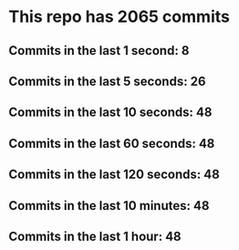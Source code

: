 # This repo has 2065 commits

## Commits in the last 1 second: 8
## Commits in the last 5 seconds: 26
## Commits in the last 10 seconds: 48
## Commits in the last 60 seconds: 48
## Commits in the last 120 seconds: 48
## Commits in the last 10 minutes: 48
## Commits in the last 1 hour: 48
